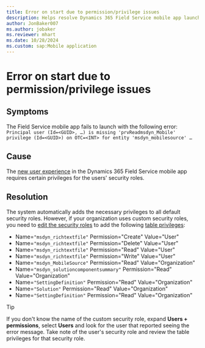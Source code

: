 ```yaml
---
title: Error on start due to permission/privilege issues
description: Helps resolve Dynamics 365 Field Service mobile app launch issues caused by missing privileges.
author: JonBaker007
ms.author: jobaker
ms.reviewer: mhart
ms.date: 10/28/2024
ms.custom: sap:Mobile application
---
```


# Error on start due to permission/privilege issues

## Symptoms

The Field Service mobile app fails to launch with the following error: `Principal user (Id=<GUID>, …) is missing 'prvReadmsdyn_Mobile' privilege (Id=<GUID>) on OTC=<INT> for entity 'msdyn_mobilesource' …`

## Cause

The [new user experience](/dynamics365/field-service/mobile/do-work-newux) in the Dynamics 365 Field Service mobile app requires certain privileges for the users' security roles.

## Resolution

The system automatically adds the necessary privileges to all default security roles. However, if your organization uses custom security roles, you need to [edit the security roles](/power-platform/admin/create-edit-security-role#edit-a-security-role) to add the following [table privileges](/power-platform/admin/security-roles-privileges#table-privileges):

- Name=`"msdyn_richtextfile"` Permission="Create" Value="User"
- Name=`"msdyn_richtextfile"` Permission="Delete" Value="User"
- Name=`"msdyn_richtextfile"` Permission="Read" Value="User"
- Name=`"msdyn_richtextfile"` Permission="Write" Value="User"
- Name=`"msdyn_MobileSource"` Permission="Read" Value="Organization"
- Name=`"msdyn_solutioncomponentsummary"` Permission="Read" Value="Organization"
- Name=`"SettingDefinition"` Permission="Read" Value="Organization"
- Name=`"Solution"` Permission="Read" Value="Organization"
- Name=`"SettingDefinition"` Permission="Read" Value="Organization"

> [!TIP]
> If you don't know the name of the custom security role, expand **Users + permissions**, select **Users** and look for the user that reported seeing the error message. Take note of the user's security role and review the table privileges for that security role.
